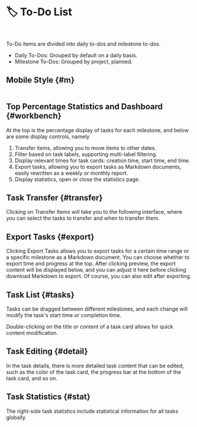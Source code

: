 <script setup lang="ts">
import { onMounted } from 'vue'
import { info } from '../../scripts/stat-api'

onMounted(() => {
  info()
})
</script>

# 🏷️ To-Do List

<br/>
<bl-theme-img light-img="../../imgs/todo/todo_light.png" dark-img="../imgs/todo/todo_dark.png"/>

To-Do items are divided into daily to-dos and milestone to-dos.

- Daily To-Dos: Grouped by default on a daily basis.
- Milestone To-Dos: Grouped by project, planned.

## Mobile Style {#m}

<div style="display:flex;flex-direction: row;justify-content: center;">
<div style="width:50%;"><bl-img src="../../imgs/todo/todo_m.png" width="300px" /></div>
<div style="width:50%;"><bl-img src="../../imgs/todo/todo_m_upd.png" width="300px" /></div>
</div>

## Top Percentage Statistics and Dashboard {#workbench}

<bl-img src="../../imgs/todo/todo_workbench.png" width="700px"/>

At the top is the percentage display of tasks for each milestone, and below are some display controls, namely

1. Transfer items, allowing you to move items to other dates.
2. Filter based on task labels, supporting multi-label filtering.
3. Display relevant times for task cards: creation time, start time, end time.
4. Export tasks, allowing you to export tasks as Markdown documents, easily rewritten as a weekly or monthly report.
5. Display statistics, open or close the statistics page.

## Task Transfer {#transfer}

Clicking on Transfer Items will take you to the following interface, where you can select the tasks to transfer and when to transfer them.

<bl-img src="../../imgs/todo/transfer.png" width="600px"/>

## Export Tasks {#export}

<bl-img src="../../imgs/todo/export.png" width="700px"/>

Clicking Export Tasks allows you to export tasks for a certain time range or a specific milestone as a Markdown document. You can choose whether to export time and progress at the top. After clicking preview, the export content will be displayed below, and you can adjust it here before clicking download Markdown to export. Of course, you can also edit after exporting.

## Task List {#tasks}

<bl-img src="../../imgs/todo/tasks.png" width="700px"/>

Tasks can be dragged between different milestones, and each change will modify the task's start time or completion time.

Double-clicking on the title or content of a task card allows for quick content modification.

## Task Editing {#detail}

<bl-img src="../../imgs/todo/detail.png" width="300px"/>

In the task details, there is more detailed task content that can be edited, such as the color of the task card, the progress bar at the bottom of the task card, and so on.

## Task Statistics {#stat}

<bl-img src="../../imgs/todo/stat.png" width="300px"/>

The right-side task statistics include statistical information for all tasks globally.
